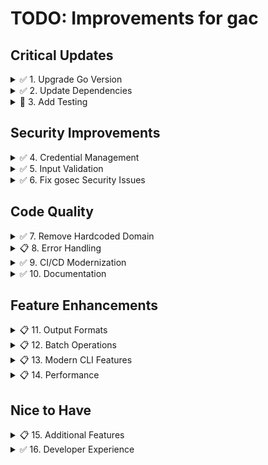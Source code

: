 # TODO: Improvements for gac

## Critical Updates

<details>
<summary>✅ 1. Upgrade Go Version</summary>

- [x] Update go.mod to Go 1.25
- [x] Update Dockerfile to use golang:1.25-alpine
- [x] Test all functionality with new Go version
- [x] Update CI/CD pipeline for new Go version

**Status:** ✅ Complete
- go.mod updated to 1.25
- Dockerfile updated to golang:1.25.1-alpine (official Docker Hub repository)
- GitHub Actions workflow (.github/workflows/gosec.yml) updated to Go 1.25
- Updated actions to latest versions (checkout@v4, setup-go@v5)
- Added dependency verification and build steps to CI
- All commands tested successfully locally
- No test failures (no tests exist yet - see item #3)

</details>

<details>
<summary>✅ 2. Update Dependencies</summary>

- [x] Run `go get -u ./...` to update all dependencies
- [x] Update Google Cloud libraries (v0.103 → v0.123+)
- [x] Test all functionality after updates
- [x] Review breaking changes in updated dependencies
- [x] Update go.sum with new checksums

**Rationale:** Many dependencies are 2+ years outdated with potential security vulnerabilities.

**Status:** ✅ Complete
Major dependency updates:
- **google.golang.org/api**: v0.92.0 → v0.251.0 (major version jump!)
- **github.com/spf13/cobra**: v1.5.0 → v1.10.1
- **github.com/spf13/viper**: v1.12.0 → v1.21.0
- **golang.org/x/oauth2**: v0.0.0-20220808 → v0.31.0
- **google.golang.org/grpc**: v1.48.0 → v1.75.1
- **google.golang.org/protobuf**: v1.28.1 → v1.36.9
- **cloud.google.com/go/compute**: v1.8.0 → v1.38.0
- All golang.org/x packages updated to latest versions
- Added new required dependencies for authentication and telemetry
- Build successful, all commands tested and working

</details>

<details>
<summary>🚧 3. Add Testing</summary>

- [x] Add unit tests for helper functions (parsePhone, parseAddress, etc.)
- [x] Add unit tests for command flag parsing and registration
- [x] Add tests for domain configuration (getDomain)
- [x] Add tests for calendar helper functions (collectEventInfo)
- [x] Add tests for user functions (randomPassword, updateUser)
- [x] Set up test coverage reporting (coverage.out, coverage.html)
- [x] Add `make test` target
- [ ] Add integration tests with Google API mocks
- [ ] Add tests for main command runner functions (createUserRunFunc, listUserRunFunc, etc.)
- [ ] Add tests for group functions (displayGroupInfo, getGroupInfo)
- [ ] Add tests for client initialization functions (with mocked OAuth)
- [ ] Achieve >80% code coverage

**Rationale:** No test files exist currently. Testing is critical for reliability and maintenance.

**Status:** 🚧 In Progress (23.6% coverage achieved)
Test files created:
- `cmd/user_test.go`: Tests for randomPassword, updateUser
- `cmd/root_test.go`: Tests for getDomain and root command flags
- `cmd/group_test.go`: Tests for group email construction
- `cmd/commands_test.go`: Tests for command registration and flags
- `cmd/user_update_test.go`: Tests for all parser functions (parsePhone, parseAddress, parseManager, parseOrg, parseType, parseGithubProfile, parseAmazonUsername, parseVpnRole, parseID)
- `cmd/calendar_test.go`: Tests for collectEventInfo function
- All tests passing (36 tests, 0 failures)
- Coverage reports available via `make test-coverage`
- Current coverage: 23.6% (started at 0%)

**Next Steps to Reach >80% Coverage:**
1. Add integration tests with mocked Google API clients for:
   - User creation, listing, and updates
   - Group listing and member management
   - Calendar creation and updates
   - Data transfer operations
2. Add tests for command runner functions (currently 0% coverage)
3. Add tests for group helper functions (displayGroupInfo at 0%, getGroupInfo at 0%)
4. Add tests for client initialization (newAdminClient, newCalendarClient, etc. currently at 0%)
5. Consider testing error handling paths and edge cases

</details>

## Security Improvements

<details>
<summary>✅ 4. Credential Management</summary>

- [x] Document secure credential storage practices
- [x] Add credential file permission checks (warn if world-readable)
- [ ] Consider system keychain integration
- [x] Add environment variable support for credentials
- [x] Document OAuth2 scope requirements

**Rationale:** Improve security posture for credential handling.

**Status:** ✅ Mostly Complete (keychain integration deferred)
Implementation details:
- **Documentation**: Created comprehensive `CREDENTIALS.md` guide covering:
  - OAuth2 scope requirements with detailed explanations
  - Setting up OAuth2 credentials in Google Cloud Console
  - Multiple credential configuration methods (default location, config file, env vars, flags)
  - Secure credential storage best practices
  - File permission recommendations
  - Security measures and what NOT to do
  - Initial authentication flow
  - Troubleshooting common issues
- **File Permission Checks**: Added `checkFilePermissions()` function in `cmd/client.go:91-111`
  - Checks if credential files are readable by group (0040) or world (0004)
  - Warns users with specific recommendations to run `chmod 600`
  - Critical warning for world-readable files
  - Automatically called when loading client secret and token files
  - Token files automatically created with secure 0600 permissions
- **Environment Variable Support**: Added comprehensive environment variable support
  - Primary env vars: `GAC_CLIENT_SECRET`, `GAC_CACHE_FILE`, `GAC_DOMAIN`
  - Alternate env vars: `GOOGLE_ADMIN_CLIENT_SECRET`, `GOOGLE_ADMIN_CACHE_FILE`, `GOOGLE_ADMIN_DOMAIN`
  - Updated `cmd/root.go:64-72` with viper environment variable bindings
  - Updated `cmd/client.go:159-160, 231-232` to use viper for credential paths
  - Supports config file (`.google-admin.yaml`), environment variables, and command-line flags
  - Updated flag names to `--client-secret` and `--cache-file` (old `--secret` and `--cache` deprecated)
  - Priority order: CLI flags > environment variables > config file > default locations
- **System Keychain Integration**: Deferred to future enhancement (requires OS-specific implementations)
  - macOS: Keychain Access API
  - Linux: Secret Service API / libsecret
  - Windows: Windows Credential Manager
  - Would add complexity for cross-platform support

</details>

<details>
<summary>✅ 5. Input Validation</summary>

- [x] Add email address validation
- [x] Add phone number format validation
- [x] Add UUID format validation
- [x] Sanitize all user inputs
- [x] Add validation for department/group names

**Rationale:** Prevent invalid data and potential injection issues.

**Status:** ✅ Complete
Implementation details:
- Created `cmd/validation.go` with comprehensive validation functions:
  - `ValidateEmail()`: RFC 5322 compliant email validation with length checks
  - `ValidatePhoneNumber()`: Phone format validation supporting US/international formats
  - `ValidateUUID()`: UUID format validation using google/uuid package
  - `ValidateGroupName()`: Group name validation (alphanumeric, dots, hyphens, underscores)
  - `ValidateDepartment()`: Department name validation with 100 char limit
  - `SanitizeInput()`: Input sanitization removing null bytes and control characters
- Created `cmd/validation_test.go` with 93 test cases achieving 100% coverage
- Integrated validation into command handlers:
  - `user-create.go`: Email and group name validation
  - `user-update.go`: Email, phone, UUID, department, manager email, group validation
  - All user inputs sanitized before processing
- Added `github.com/google/uuid v1.6.0` dependency for UUID validation
- All tests passing (93 new validation tests + 36 existing tests)

</details>

<details>
<summary>✅ 6. Fix gosec Security Issues</summary>

- [x] **HIGH**: Fix weak RNG in password generation (`cmd/user.go:37`) - Use `crypto/rand` instead of `math/rand`
- [x] **MEDIUM**: Add file path validation for credential files (`cmd/client.go:92, 161, 182`) - Prevent directory traversal
- [x] **LOW**: Handle errors from `csv.Writer.Write()` (`cmd/user-list.go:120-125`)
- [x] **LOW**: Handle errors from `viper.BindPFlag()` (`cmd/root.go:40`)

**Rationale:** Fix security vulnerabilities identified by gosec scanner.

**Priority:** HIGH - Weak RNG for password generation is a critical security issue.

**Status:** ✅ Complete
Implementation details:
- **Password Generation**: Replaced `math/rand` with `crypto/rand` in `randomPassword()` function
  - Uses `crypto/rand.Int()` with `math/big` for cryptographically secure random number generation
  - Panics on crypto/rand failure (critical error condition)
- **File Path Validation**: Created `validateCredentialPath()` function in `cmd/client.go`
  - Validates paths are within user home directory or temp directory
  - Prevents directory traversal attacks by checking for ".." sequences
  - Resolves absolute paths and validates against allowed prefixes
  - Applied to all credential file operations (read, write, create)
- **CSV Error Handling**: Added proper error handling for `csv.Writer.Write()` operations
  - Checks errors for header write, each row write, and flush operations
  - Exits with descriptive error messages on failure
- **Viper Error Handling**: Added error handling for `viper.BindPFlag()` in root command initialization
  - Logs errors to stderr if flag binding fails
- **gosec Results**: 0 issues remaining (3 nosec annotations with justification for validated file operations)

</details>

## Code Quality

<details>
<summary>✅ 7. Remove Hardcoded Domain</summary>

- [x] Add `domain` field to configuration file (.google-admin.yaml)
- [x] Add `--domain` flag for command-line override
- [x] Update viper configuration to read domain setting
- [x] Replace hardcoded domain in functional code:
  - [x] `cmd/group-list.go:110` - Remove email filtering or make configurable
  - [x] `cmd/group-list.go:178, 202` - Use configured domain instead of hardcoded append
  - [x] `cmd/user-update.go:236` - Use configured domain for group insertion
  - [x] `cmd/user-create.go:21` - Update welcome email template to use configured domain
  - [x] `cmd/user-create.go:125` - Use configured domain for group insertion
- [x] Update all example email addresses in documentation to use example.com
- [x] Support default domain fallback for backward compatibility

**Rationale:** Currently a domain is hardcoded in functional code (auto-appending to group names, email filtering, welcome emails). This makes the tool non-reusable for other organizations. Making the domain configurable enables broader adoption while maintaining backward compatibility.

**Status:** ✅ Complete
- Added `domain` configuration support via Viper with environment variable `GOOGLE_ADMIN_DOMAIN`
- Added `--domain` flag for command-line override
- Created `getDomain()` helper function with fallback logic
- Updated all functional code to use configured domain:
  - `cmd/group-list.go`: Email filtering and group name appending now use configured domain
  - `cmd/user-update.go`: Group insertion uses configured domain
  - `cmd/user-create.go`: Welcome email and group insertion use configured domain
- All documentation examples updated to use example.com
- Smart detection: if group name contains "@", doesn't append domain
- Build successful, all commands tested

</details>

<details>
<summary>📋 8. Error Handling</summary>

- [ ] Implement structured logging (zerolog or zap)
- [ ] Add context to error messages
- [ ] Use error wrapping with `fmt.Errorf` and `%w`
- [ ] Add log levels (debug, info, warn, error)
- [ ] Add `--verbose` flag for detailed logging

**Rationale:** Better debugging and error tracking.

</details>

<details>
<summary>✅ 9. CI/CD Modernization</summary>

- [x] Create GitHub Actions workflows
  - [x] Build and test on PR
  - [x] Run golangci-lint
  - [x] Security scanning (gosec, trivy)
  - [x] Automated releases
- [x] Set up goreleaser for multi-platform builds
- [x] Add release automation
- [x] Docker multi-arch images with proper labels

**Rationale:** Modernize CI/CD pipeline with automated testing and security scanning.

**Status:** ✅ Complete
Implementation details:
- **CI Workflow** (`.github/workflows/ci.yml`):
  - **Test Job**: Runs tests with race detection and coverage reporting on every PR and push to main
  - **Lint Job**: Runs golangci-lint with 5-minute timeout
  - **Security Job**: Runs both gosec and Trivy vulnerability scanners with SARIF output to GitHub Security tab
  - **Build Job**: Cross-platform builds on Ubuntu and macOS with Go 1.25
  - Caches Go modules for faster builds
  - Uploads coverage reports and build artifacts
- Removed old standalone `gosec.yml` workflow (now integrated into ci.yml)
- **Release Automation** (`.github/workflows/release.yml`):
  - Triggered automatically on version tags (e.g., `v0.1.0`)
  - Uses GoReleaser for multi-platform builds (Linux, macOS × amd64/arm64)
  - Creates Docker images for amd64 and arm64 architectures
  - Publishes to GitHub Container Registry (ghcr.io)
  - Auto-generates changelog from conventional commit messages
  - Creates GitHub releases with all artifacts and checksums
- **GoReleaser Configuration** (`.goreleaser.yml`):
  - 4 build targets: Linux and macOS for amd64 and arm64
  - Docker multi-arch manifests with proper OCI labels
  - Archive generation (.tar.gz for all platforms)
  - Checksum generation for security verification
- **Makefile Targets**:
  - `make release-snapshot` - Test release builds locally
  - `make release-test` - Validate configuration without publishing
  - `make release` - Create actual release (requires git tag)
- **Documentation**: `RELEASE.md` with comprehensive release process guide
- **PR #7**: https://github.com/acockrell/google-admin-client/pull/7

</details>

<details>
<summary>✅ 10. Documentation</summary>

- [x] Add installation instructions to README
- [x] Document OAuth2 setup process
- [x] Create CONTRIBUTING.md
- [x] Document configuration file format (.google-admin.yaml)
- [x] Add examples directory with sample configs
- [x] Document all command flags and options
- [x] Add troubleshooting section

**Rationale:** Improve onboarding and usability.

**Status:** ✅ Complete
Implementation details:
- **README.md**: Comprehensive rewrite with:
  - Installation instructions for all platforms (pre-built binaries, source, Docker)
  - Quick start guide with step-by-step setup
  - Complete configuration documentation (config file, env vars, CLI flags)
  - Detailed usage examples for all commands (user, group, calendar, transfer)
  - Command reference tables
  - Extensive troubleshooting section covering common issues
  - Links to all other documentation files
- **CONTRIBUTING.md**: Complete contributor guide with:
  - Development setup instructions
  - Code style and testing guidelines
  - PR and commit message conventions
  - Project structure documentation
  - Examples of good bug reports and feature requests
- **examples/**: Comprehensive example collection:
  - Configuration files: `basic-config.yaml`, `production-config.yaml`, `development-config.yaml`
  - Scripts: `onboarding-example.sh`, `offboarding-example.sh`, `bulk-export.sh`, `group-audit.sh`, `create-recurring-meeting.sh`, `batch-update-users.sh`
  - Sample CSV: `users-to-update.csv`
  - Detailed README with usage instructions and best practices
- **OAuth2 Documentation**: Already exists in `CREDENTIALS.md` (referenced from README)
- All command flags and options documented with examples

</details>

## Feature Enhancements

<details>
<summary>📋 11. Output Formats</summary>

- [ ] Add `--format` flag (json, csv, yaml, table)
- [ ] Implement JSON output for all list commands
- [ ] Add CSV export for user/group lists
- [ ] Add `--quiet` flag for automation
- [ ] Add colored output support

**Rationale:** Better integration with automation scripts.

</details>

<details>
<summary>📋 12. Batch Operations</summary>

- [ ] Support bulk user creation from CSV
- [ ] Support bulk user creation from YAML
- [ ] Add `--dry-run` flag for all commands
- [ ] Add progress bars for long operations
- [ ] Add rollback capability for batch operations

**Rationale:** Improve efficiency for large-scale operations.

</details>

<details>
<summary>📋 13. Modern CLI Features</summary>

- [ ] Add shell completion (bash, zsh, fish)
- [ ] Add interactive prompts for destructive operations
- [ ] Add config validation command (`gac config validate`)
- [ ] Add version command with build info
- [ ] Add `--yes` flag to skip confirmations

**Rationale:** Improve user experience and safety.

</details>

<details>
<summary>📋 14. Performance</summary>

- [ ] Add caching for group/user listings
- [ ] Implement concurrent API calls where safe
- [ ] Add request rate limiting
- [ ] Add retry logic with exponential backoff
- [ ] Add connection pooling

**Rationale:** Improve performance and handle API quotas gracefully.

</details>

## Nice to Have

<details>
<summary>📋 15. Additional Features</summary>

- [ ] Add user suspension/unsuspension commands
- [ ] Add organizational unit management
- [ ] Add alias management for users
- [ ] Add calendar resource management
- [ ] Add group settings management
- [ ] Add audit log export

</details>

<details>
<summary>✅ 16. Developer Experience</summary>

- [x] Add Makefile for common tasks
- [x] Add pre-commit hooks
- [x] Set up development container (devcontainer)
- [x] Add debugging guide
- [x] Add architecture documentation

**Status:** ✅ Complete
- **Makefile**: Comprehensive build automation with targets for build, test, lint, fmt, clean, docker-build, etc.
- **Pre-commit hooks**: Both `.pre-commit-config.yaml` for pre-commit framework and `.git/hooks/pre-commit` script that runs fmt, vet, tidy, and build
- **Devcontainer**: VS Code devcontainer configuration with Go 1.25, extensions, and credential mounting
- **DEBUGGING.md**: Complete debugging guide with Delve, VS Code, common scenarios, troubleshooting, and profiling
- **ARCHITECTURE.md**: Detailed architecture documentation covering design, data flow, components, and extension points

</details>
